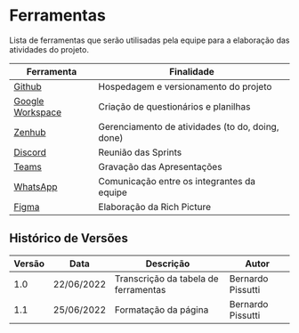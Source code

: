 # Ferramentas
Lista de ferramentas que serão utilisadas pela equipe para a elaboração das atividades do projeto.

| Ferramenta                                                                                                     | Finalidade                                       |
|----------------------------------------------------------------------------------------------------------------|--------------------------------------------------|
| [Github](https://github.com/)                                                                                  | Hospedagem e versionamento do projeto            |
| [Google Workspace](https://workspace.google.com/intl/pt-BR/)                                                   | Criação de questionários e planilhas             |
| [Zenhub](https://www.zenhub.com/)                                                                              | Gerenciamento de atividades (to do, doing, done) |
| [Discord](https://discord.com/)                                                                                | Reunião das Sprints                              |
| [Teams](https://www.microsoft.com/pt-br/microsoft-teams/group-chat-software)                                   | Gravação das Apresentações                       |
| [WhatsApp](https://www.whatsapp.com/?lang=pt_br)                                                               | Comunicação entre os integrantes da equipe       |
| [Figma](https://www.figma.com)                                                                                 | Elaboração da Rich Picture                       |

## Histórico de Versões
| Versão | Data       | Descrição                            | Autor             |
|--------|------------|--------------------------------------|-------------------|
| 1.0    | 22/06/2022 | Transcrição da tabela de ferramentas | Bernardo Pissutti |
| 1.1    | 25/06/2022 | Formatação da página                 | Bernardo Pissutti |
